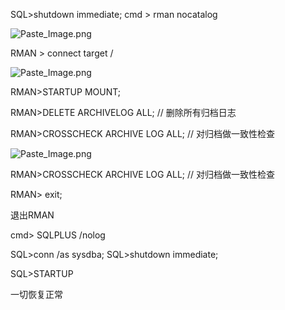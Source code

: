 SQL>shutdown immediate;
cmd > rman nocatalog

![Paste_Image.png](http://upload-images.jianshu.io/upload_images/2787821-6c682336c665fe1b.png?imageMogr2/auto-orient/strip%7CimageView2/2/w/1240)

RMAN > connect target /

![Paste_Image.png](http://upload-images.jianshu.io/upload_images/2787821-d16821c1c53c20dc.png?imageMogr2/auto-orient/strip%7CimageView2/2/w/1240)

RMAN>STARTUP MOUNT;

RMAN>DELETE ARCHIVELOG ALL;  // 删除所有归档日志

RMAN>CROSSCHECK ARCHIVE LOG ALL;  // 对归档做一致性检查

![Paste_Image.png](http://upload-images.jianshu.io/upload_images/2787821-760e8757d72d211a.png?imageMogr2/auto-orient/strip%7CimageView2/2/w/1240)


RMAN>CROSSCHECK ARCHIVE LOG ALL;  // 对归档做一致性检查

RMAN> exit;

退出RMAN

cmd> SQLPLUS /nolog

SQL>conn /as  sysdba;
SQL>shutdown immediate;

SQL>STARTUP

一切恢复正常
